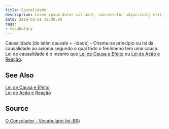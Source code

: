 ```yaml
---
title: Causalidade
description: Lorem ipsum dolor sit amet, consectetur adipisicing elit, sed do eiusmod tempor incididunt ut labore et dolore magna aliqua.  TODO
date: 2019-02-01 19:00:00
tags:
- vocabulary
---
```


Causalidade [do latim causale + -idade] - Chama-se princípio ou lei da causalidade ao axioma segundo o qual todo o fenômeno tem uma causa. Lei de causalidade é o mesmo que [Lei de Causa e Efeito](/divine-laws/cause-effect) ou [Lei de Ação e Reação](/divine-laws/action-reaction).

## See Also
[Lei de Causa e Efeito](/divine-laws/cause-effect)  
[Lei de Ação e Reação](/divine-laws/action-reaction)  


## Source
[O Consolador - Vocabulário (pt-BR)](http://www.oconsolador.com.br/linkfixo/vocabulario/principal.html)


